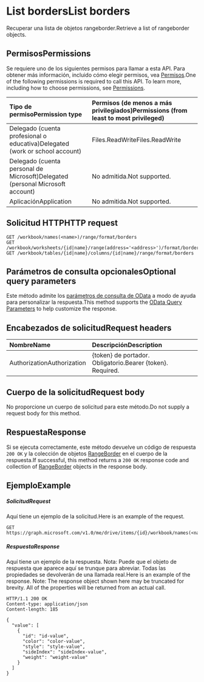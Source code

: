 # <a name="list-borders"></a><span data-ttu-id="c6049-101">List borders</span><span class="sxs-lookup"><span data-stu-id="c6049-101">List borders</span></span>

<span data-ttu-id="c6049-102">Recuperar una lista de objetos rangeborder.</span><span class="sxs-lookup"><span data-stu-id="c6049-102">Retrieve a list of rangeborder objects.</span></span>
## <a name="permissions"></a><span data-ttu-id="c6049-103">Permisos</span><span class="sxs-lookup"><span data-stu-id="c6049-103">Permissions</span></span>
<span data-ttu-id="c6049-p101">Se requiere uno de los siguientes permisos para llamar a esta API. Para obtener más información, incluido cómo elegir permisos, vea [Permisos](../../../concepts/permissions_reference.md).</span><span class="sxs-lookup"><span data-stu-id="c6049-p101">One of the following permissions is required to call this API. To learn more, including how to choose permissions, see [Permissions](../../../concepts/permissions_reference.md).</span></span>

|<span data-ttu-id="c6049-106">Tipo de permiso</span><span class="sxs-lookup"><span data-stu-id="c6049-106">Permission type</span></span>      | <span data-ttu-id="c6049-107">Permisos (de menos a más privilegiados)</span><span class="sxs-lookup"><span data-stu-id="c6049-107">Permissions (from least to most privileged)</span></span>              |
|:--------------------|:---------------------------------------------------------|
|<span data-ttu-id="c6049-108">Delegado (cuenta profesional o educativa)</span><span class="sxs-lookup"><span data-stu-id="c6049-108">Delegated (work or school account)</span></span> | <span data-ttu-id="c6049-109">Files.ReadWrite</span><span class="sxs-lookup"><span data-stu-id="c6049-109">Files.ReadWrite</span></span>    |
|<span data-ttu-id="c6049-110">Delegado (cuenta personal de Microsoft)</span><span class="sxs-lookup"><span data-stu-id="c6049-110">Delegated (personal Microsoft account)</span></span> | <span data-ttu-id="c6049-111">No admitida.</span><span class="sxs-lookup"><span data-stu-id="c6049-111">Not supported.</span></span>    |
|<span data-ttu-id="c6049-112">Aplicación</span><span class="sxs-lookup"><span data-stu-id="c6049-112">Application</span></span> | <span data-ttu-id="c6049-113">No admitida.</span><span class="sxs-lookup"><span data-stu-id="c6049-113">Not supported.</span></span> |

## <a name="http-request"></a><span data-ttu-id="c6049-114">Solicitud HTTP</span><span class="sxs-lookup"><span data-stu-id="c6049-114">HTTP request</span></span>
<!-- { "blockType": "ignored" } -->
```http
GET /workbook/names(<name>)/range/format/borders
GET /workbook/worksheets/{id|name}/range(address='<address>')/format/borders
GET /workbook/tables/{id|name}/columns/{id|name}/range/format/borders
```
## <a name="optional-query-parameters"></a><span data-ttu-id="c6049-115">Parámetros de consulta opcionales</span><span class="sxs-lookup"><span data-stu-id="c6049-115">Optional query parameters</span></span>
<span data-ttu-id="c6049-116">Este método admite los [parámetros de consulta de OData](http://developer.microsoft.com/en-us/graph/docs/overview/query_parameters) a modo de ayuda para personalizar la respuesta.</span><span class="sxs-lookup"><span data-stu-id="c6049-116">This method supports the [OData Query Parameters](http://developer.microsoft.com/en-us/graph/docs/overview/query_parameters) to help customize the response.</span></span>

## <a name="request-headers"></a><span data-ttu-id="c6049-117">Encabezados de solicitud</span><span class="sxs-lookup"><span data-stu-id="c6049-117">Request headers</span></span>
| <span data-ttu-id="c6049-118">Nombre</span><span class="sxs-lookup"><span data-stu-id="c6049-118">Name</span></span>      |<span data-ttu-id="c6049-119">Descripción</span><span class="sxs-lookup"><span data-stu-id="c6049-119">Description</span></span>|
|:----------|:----------|
| <span data-ttu-id="c6049-120">Authorization</span><span class="sxs-lookup"><span data-stu-id="c6049-120">Authorization</span></span>  | <span data-ttu-id="c6049-p102">{token} de portador. Obligatorio.</span><span class="sxs-lookup"><span data-stu-id="c6049-p102">Bearer {token}. Required.</span></span> |

## <a name="request-body"></a><span data-ttu-id="c6049-123">Cuerpo de la solicitud</span><span class="sxs-lookup"><span data-stu-id="c6049-123">Request body</span></span>
<span data-ttu-id="c6049-124">No proporcione un cuerpo de solicitud para este método.</span><span class="sxs-lookup"><span data-stu-id="c6049-124">Do not supply a request body for this method.</span></span>

## <a name="response"></a><span data-ttu-id="c6049-125">Respuesta</span><span class="sxs-lookup"><span data-stu-id="c6049-125">Response</span></span>

<span data-ttu-id="c6049-126">Si se ejecuta correctamente, este método devuelve un código de respuesta `200 OK` y la colección de objetos [RangeBorder](../resources/rangeborder.md) en el cuerpo de la respuesta.</span><span class="sxs-lookup"><span data-stu-id="c6049-126">If successful, this method returns a `200 OK` response code and collection of [RangeBorder](../resources/rangeborder.md) objects in the response body.</span></span>
## <a name="example"></a><span data-ttu-id="c6049-127">Ejemplo</span><span class="sxs-lookup"><span data-stu-id="c6049-127">Example</span></span>
##### <a name="request"></a><span data-ttu-id="c6049-128">Solicitud</span><span class="sxs-lookup"><span data-stu-id="c6049-128">Request</span></span>
<span data-ttu-id="c6049-129">Aquí tiene un ejemplo de la solicitud.</span><span class="sxs-lookup"><span data-stu-id="c6049-129">Here is an example of the request.</span></span>
<!-- {
  "blockType": "request",
  "name": "get_borders"
}-->
```http
GET https://graph.microsoft.com/v1.0/me/drive/items/{id}/workbook/names(<name>)/range/format/borders
```
##### <a name="response"></a><span data-ttu-id="c6049-130">Respuesta</span><span class="sxs-lookup"><span data-stu-id="c6049-130">Response</span></span>
<span data-ttu-id="c6049-p103">Aquí tiene un ejemplo de la respuesta. Nota: Puede que el objeto de respuesta que aparece aquí se trunque para abreviar. Todas las propiedades se devolverán de una llamada real.</span><span class="sxs-lookup"><span data-stu-id="c6049-p103">Here is an example of the response. Note: The response object shown here may be truncated for brevity. All of the properties will be returned from an actual call.</span></span>
<!-- {
  "blockType": "response",
  "truncated": true,
  "@odata.type": "microsoft.graph.rangeBorder",
  "isCollection": true
} -->
```http
HTTP/1.1 200 OK
Content-type: application/json
Content-length: 185

{
  "value": [
    {
      "id": "id-value",
      "color": "color-value",
      "style": "style-value",
      "sideIndex": "sideIndex-value",
      "weight": "weight-value"
    }
  ]
}
```

<!-- uuid: 8fcb5dbc-d5aa-4681-8e31-b001d5168d79
2015-10-25 14:57:30 UTC -->
<!-- {
  "type": "#page.annotation",
  "description": "List borders",
  "keywords": "",
  "section": "documentation",
  "tocPath": ""
}-->